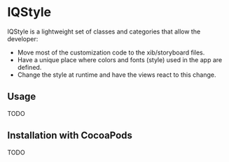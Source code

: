 # IQStyle
IQStyle is a lightweight set of classes and categories that allow the developer:
* Move most of the customization code to the xib/storyboard files.
* Have a unique place where colors and fonts (style) used in the app are defined.
* Change the style at runtime and have the views react to this change.

## Usage
TODO
## Installation with CocoaPods
TODO
